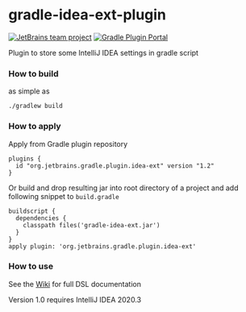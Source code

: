 # gradle-idea-ext-plugin

[![JetBrains team project](http://jb.gg/badges/team.svg)](https://confluence.jetbrains.com/display/ALL/JetBrains+on+GitHub)
[![Gradle Plugin Portal][gradle-plugin-badge]][gradle-plugin-page]

Plugin to store some IntelliJ IDEA settings in gradle script

### How to build

as simple as

    ./gradlew build

### How to apply

Apply from Gradle plugin repository

    plugins {
      id "org.jetbrains.gradle.plugin.idea-ext" version "1.2"
    }

Or build and drop resulting jar into root directory of a project and add following snippet to `build.gradle`

    buildscript {
      dependencies {
        classpath files('gradle-idea-ext.jar')
      }
    }
    apply plugin: 'org.jetbrains.gradle.plugin.idea-ext'

### How to use

See the [Wiki](https://github.com/JetBrains/gradle-idea-ext-plugin/wiki) for full DSL documentation


Version 1.0 requires IntelliJ IDEA 2020.3

[gradle-plugin-badge]: https://img.shields.io/gradle-plugin-portal/v/org.jetbrains.gradle.plugin.idea-ext?color=green&label=Gradle%20Plugin%20Portal&logo=gradle
[gradle-plugin-page]: https://plugins.gradle.org/plugin/org.jetbrains.gradle.plugin.idea-ext
